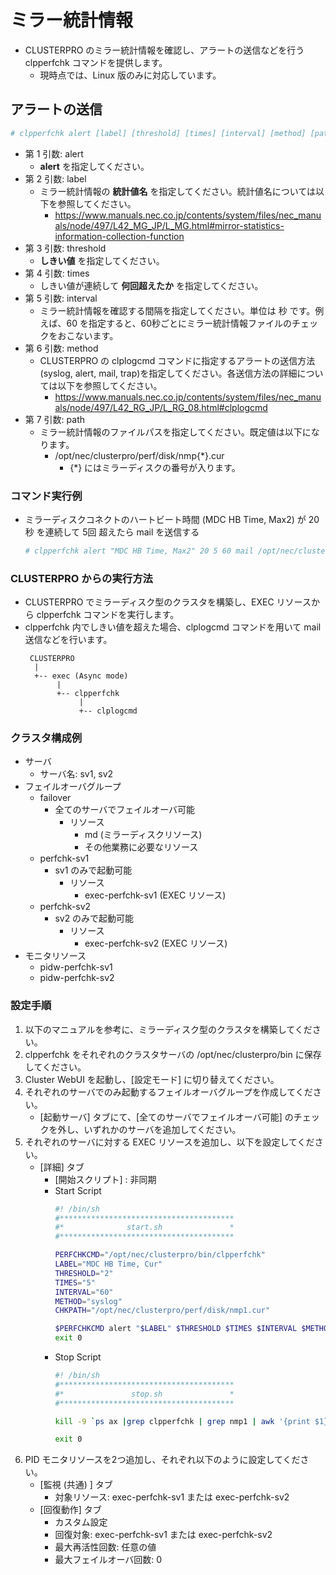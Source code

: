 # ミラー統計情報
- CLUSTERPRO のミラー統計情報を確認し、アラートの送信などを行う clpperfchk コマンドを提供します。
  - 現時点では、Linux 版のみに対応しています。

## アラートの送信
```sh
# clpperfchk alert [label] [threshold] [times] [interval] [method] [path]
```
- 第 1 引数: alert
  - **alert** を指定してください。
- 第 2 引数: label
  - ミラー統計情報の **統計値名** を指定してください。統計値名については以下を参照してください。
    - https://www.manuals.nec.co.jp/contents/system/files/nec_manuals/node/497/L42_MG_JP/L_MG.html#mirror-statistics-information-collection-function
- 第 3 引数: threshold
  - **しきい値** を指定してください。
- 第 4 引数: times
  - しきい値が連続して **何回超えたか** を指定してください。
- 第 5 引数: interval
  - ミラー統計情報を確認する間隔を指定してください。単位は 秒 です。例えば、60 を指定すると、60秒ごとにミラー統計情報ファイルのチェックをおこないます。
- 第 6 引数: method
  - CLUSTERPRO の clplogcmd コマンドに指定するアラートの送信方法 (syslog, alert, mail, trap)を指定してください。各送信方法の詳細については以下を参照してください。
    - https://www.manuals.nec.co.jp/contents/system/files/nec_manuals/node/497/L42_RG_JP/L_RG_08.html#clplogcmd
- 第 7 引数: path
  - ミラー統計情報のファイルパスを指定してください。既定値は以下になります。
    - /opt/nec/clusterpro/perf/disk/nmp{*}.cur
      - {*} にはミラーディスクの番号が入ります。

### コマンド実行例
- ミラーディスクコネクトのハートビート時間 (MDC HB Time, Max2) が 20秒 を連続して 5回 超えたら mail を送信する
  ```sh
  # clpperfchk alert "MDC HB Time, Max2" 20 5 60 mail /opt/nec/clusterpro/perf/disk/nmp1.cur
  ```

### CLUSTERPRO からの実行方法
- CLUSTERPRO でミラーディスク型のクラスタを構築し、EXEC リソースから clpperfchk コマンドを実行します。
- clpperfchk 内でしきい値を超えた場合、clplogcmd コマンドを用いて mail 送信などを行います。
  ```
   CLUSTERPRO
    |
    +-- exec (Async mode)
         |
         +-- clpperfchk
              | 
              +-- clplogcmd
  ```

### クラスタ構成例
- サーバ
  - サーバ名: sv1, sv2
- フェイルオーバグループ
  - failover
    - 全てのサーバでフェイルオーバ可能
      - リソース
        - md (ミラーディスクリソース)
        - その他業務に必要なリソース
  - perfchk-sv1
    - sv1 のみで起動可能
      - リソース
        - exec-perfchk-sv1 (EXEC リソース)
  - perfchk-sv2
    - sv2 のみで起動可能
      - リソース
        - exec-perfchk-sv2 (EXEC リソース)
- モニタリソース
  - pidw-perfchk-sv1
  - pidw-perfchk-sv2
<!--
- サーバ
  - sv1, sv2
- フェイルオーバグループ
  - failover: 業務用のグループ
    - md
  - perfchk-sv1
    - 
  - perfchk-sv2
-->


### 設定手順
1. 以下のマニュアルを参考に、ミラーディスク型のクラスタを構築してください。
1. clpperfchk をそれぞれのクラスタサーバの /opt/nec/clusterpro/bin に保存してください。
1. Cluster WebUI を起動し、[設定モード] に切り替えてください。
1. それぞれのサーバでのみ起動するフェイルオーバグループを作成してください。
   - [起動サーバ] タブにて、[全てのサーバでフェイルオーバ可能] のチェックを外し、いずれかのサーバを追加してください。
1. それぞれのサーバに対する EXEC リソースを追加し、以下を設定してください。
   - [詳細] タブ
     - [開始スクリプト] : 非同期
     - Start Script
       ```sh
       #! /bin/sh
       #***************************************
       #*              start.sh               *
       #***************************************
       
       PERFCHKCMD="/opt/nec/clusterpro/bin/clpperfchk"
       LABEL="MDC HB Time, Cur"
       THRESHOLD="2"
       TIMES="5"
       INTERVAL="60"
       METHOD="syslog"
       CHKPATH="/opt/nec/clusterpro/perf/disk/nmp1.cur"

       $PERFCHKCMD alert "$LABEL" $THRESHOLD $TIMES $INTERVAL $METHOD $CHKPATH
       exit 0
       ```
     - Stop Script
       ```sh
       #! /bin/sh
       #***************************************
       #*               stop.sh               *
       #***************************************
       
       kill -9 `ps ax |grep clpperfchk | grep nmp1 | awk '{print $1}'`
       
       exit 0
       ```
1. PID モニタリソースを2つ追加し、それぞれ以下のように設定してください。
   - [監視 (共通) ] タブ
     - 対象リソース: exec-perfchk-sv1 または exec-perfchk-sv2
   - [回復動作] タブ
     - カスタム設定
     - 回復対象: exec-perfchk-sv1 または exec-perfchk-sv2
     - 最大再活性回数: 任意の値
     - 最大フェイルオーバ回数: 0